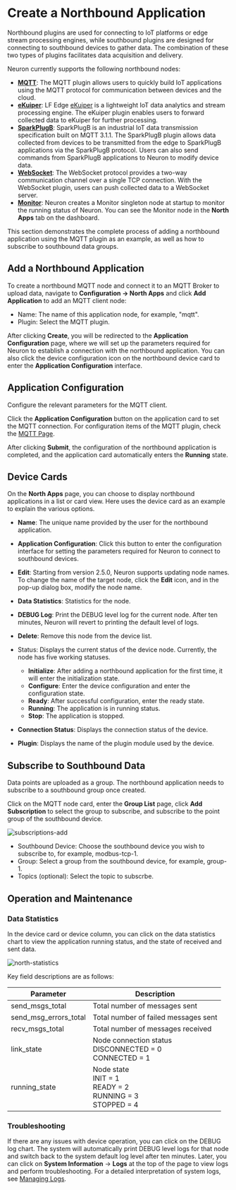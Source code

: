 # Create a Northbound Application

Northbound plugins are used for connecting to IoT platforms or edge stream processing engines, while southbound plugins are designed for connecting to southbound devices to gather data. The combination of these two types of plugins facilitates data acquisition and delivery.

Neuron currently supports the following northbound nodes:

- **[MQTT](./mqtt/overview.md)**: The MQTT plugin allows users to quickly build IoT applications using the MQTT protocol for communication between devices and the cloud.
- [**eKuiper**](./ekuiper/overview.md): LF Edge [eKuiper](https://ekuiper.org/) is a lightweight IoT data analytics and stream processing engine. The eKuiper plugin enables users to forward collected data to eKuiper for further processing.
- **[SparkPlugB](./sparkplugb/overview.md)**: SparkPlugB is an industrial IoT data transmission specification built on MQTT 3.1.1. The SparkPlugB plugin allows data collected from devices to be transmitted from the edge to SparkPlugB applications via the SparkPlugB protocol. Users can also send commands from SparkPlugB applications to Neuron to modify device data.
- **[WebSocket](./websocket/websocket.md)**: The WebSocket protocol provides a two-way communication channel over a single TCP connection. With the WebSocket plugin, users can push collected data to a WebSocket server.
- **[Monitor](./monitor/overview.md)**: Neuron creates a Monitor singleton node at startup to monitor the running status of Neuron. You can see the Monitor node in the **North Apps** tab on the dashboard.

This section demonstrates the complete process of adding a northbound application using the MQTT plugin as an example, as well as how to subscribe to southbound data groups.

## Add a Northbound Application

To create a northbound MQTT node and connect it to an MQTT Broker to upload data, navigate to **Configuration -> North Apps** and click **Add Application** to add an MQTT client node:

- Name: The name of this application node, for example, "mqtt".
- Plugin: Select the MQTT plugin.

After clicking **Create**, you will be redirected to the **Application Configuration** page, where we will set up the parameters required for Neuron to establish a connection with the northbound application. You can also click the device configuration icon on the northbound device card to enter the **Application Configuration** interface.

## Application Configuration

Configure the relevant parameters for the MQTT client.

Click the **Application Configuration** button on the application card to set the MQTT connection. For configuration items of the MQTT plugin, check the [MQTT Page](./mqtt/overview.md).

After clicking **Submit**, the configuration of the northbound application is completed, and the application card automatically enters the **Running** state.

## Device Cards

On the **North Apps** page, you can choose to display northbound applications in a list or card view. Here uses the device card as an example to explain the various options.

- **Name**: The unique name provided by the user for the northbound application.

- **Application Configuration**: Click this button to enter the configuration interface for setting the parameters required for Neuron to connect to southbound devices.

- **Edit**: Starting from version 2.5.0, Neuron supports updating node names. To change the name of the target node, click the **Edit** icon, and in the pop-up dialog box, modify the node name.

- **Data Statistics**: Statistics for the node.

- **DEBUG Log**: Print the DEBUG level log for the current node. After ten minutes, Neuron will revert to printing the default level of logs.

- **Delete**: Remove this node from the device list.

- Status: Displays the current status of the device node. Currently, the node has five working statuses.

  - **Initialize**: After adding a northbound application for the first time, it will enter the initialization state.
  - **Configure**: Enter the device configuration and enter the configuration state.
  - **Ready**: After successful configuration, enter the ready state.
  - **Running**: The application is in running status.
  - **Stop**: The application is stopped.
  
- **Connection Status**: Displays the connection status of the device.

- **Plugin**: Displays the name of the plugin module used by the device.

## Subscribe to Southbound Data

Data points are uploaded as a group. The northbound application needs to subscribe to a southbound group once created. 

Click on the MQTT node card, enter the **Group List** page, click **Add Subscription** to select the group to subscribe, and subscribe to the point group of the southbound device.

![subscriptions-add](./assets/add-subscription.png)

- Southbound Device: Choose the southbound device you wish to subscribe to, for example, modbus-tcp-1.
- Group: Select a group from the southbound device, for example, group-1.
- Topics (optional): Select the topic to subscrbe.  

## Operation and Maintenance

### Data Statistics

In the device card or device column, you can click on the data statistics chart to view the application running status, and the state of received and sent data.

![north-statistics](./assets/north-statistics.png)

Key field descriptions are as follows:

| Parameter             | Description                                                  |
| --------------------- | ------------------------------------------------------------ |
| send_msgs_total       | Total number of messages sent                                |
| send_msg_errors_total | Total number of failed messages sent                         |
| recv_msgs_total       | Total number of messages received                            |
| link_state            | Node connection status<br />DISCONNECTED = 0<br /> CONNECTED = 1 |
| running_state         | Node state <br />INIT = 1<br />READY = 2<br />RUNNING = 3<br />STOPPED = 4 |

### Troubleshooting

If there are any issues with device operation, you can click on the DEBUG log chart. The system will automatically print DEBUG level logs for that node and switch back to the system default log level after ten minutes. Later, you can click on **System Information** -> **Logs** at the top of the page to view logs and perform troubleshooting. For a detailed interpretation of system logs, see [Managing Logs](../../admin/log-management.md).

